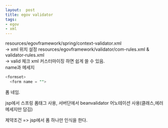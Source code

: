 ```yaml
---
layout:  post
title: egov validator
tags:
- egov
- xml
---
```


resources/egovframework/spring/context-validator.xml  
-> xml 위치 설정
resources/egovframework/validator/com-rules.xml & validator-rules.xml  
-> valid 체크 xml 커스터마이징 하면 쉽게 쓸 수 있음.  
name과 메세지
```sql
<formset>
  <form name = "">
```
폼 네임.

jsp에서 스프링 폼태그 사용, 서버단에서 beanvalidator 어노테이션 사용(클래스,에러메세지만 담김)

제약조건 => jsp에서 폼 하나만 인식을 한다.